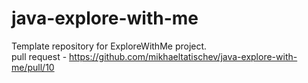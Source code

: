 # java-explore-with-me
Template repository for ExploreWithMe project.  
pull request - https://github.com/mikhaeltatischev/java-explore-with-me/pull/10

